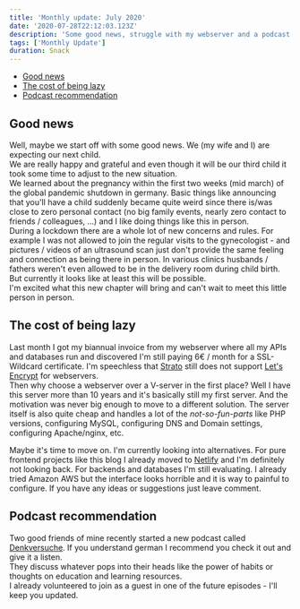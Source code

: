 ```yaml
---
title: 'Monthly update: July 2020'
date: '2020-07-28T22:12:03.123Z'
description: 'Some good news, struggle with my webserver and a podcast recommendation'
tags: ['Monthly Update']
duration: Snack
---
```


- [Good news](#good-news)
- [The cost of being lazy](#the-cost-of-being-lazy)
- [Podcast recommendation](#podcast-recommendation)

## Good news

Well, maybe we start off with some good news. We (my wife and I) are expecting our next child.  
We are really happy and grateful and even though it will be our third child it took some time to adjust to the new situation.  
We learned about the pregnancy within the first two weeks (mid march) of the global pandemic shutdown in germany.
Basic things like announcing that you'll have a child suddenly became quite weird since there is/was close to zero personal contact
(no big family events, nearly zero contact to friends / colleagues, …) and I like doing things like this in person.  
During a lockdown there are a whole lot of new concerns and rules. For example I was not allowed to join the regular visits to the
gynecologist - and pictures / videos of an ultrasound scan just don't provide the same feeling and connection as being there in person.
In various clinics husbands / fathers weren't even allowed to be in the delivery room during child birth. But currently it looks
like at least this will be possible.  
I'm excited what this new chapter will bring and can't wait to meet this little person in person.

## The cost of being lazy

Last month I got my biannual invoice from my webserver where all my APIs and databases run and discovered I'm still paying
6€ / month for a SSL-Wildcard certificate. I'm speechless that [Strato](https://www.strato.de) still does not support
[Let's Encrypt](https://letsencrypt.org/de/) for webservers.  
Then why choose a webserver over a V-server in the first place? Well I have this server more than 10 years and it's basically still my
first server. And the motivation was never big enough to move to a different solution. The server itself is also quite cheap
and handles a lot of the _not-so-fun-parts_ like PHP versions, configuring MySQL, configuring DNS and Domain settings,
configuring Apache/nginx, etc.

Maybe it's time to move on. I'm currently looking into alternatives. For pure frontend projects like this blog I already
moved to [Netlify](https://www.netlify.com/) and I'm definitely not looking back. For backends and databases I'm still evaluating.
I already tried Amazon AWS but the interface looks horrible and it is way to painful to configure. If you have any ideas
or suggestions just leave comment.

## Podcast recommendation

Two good friends of mine recently started a new podcast called [Denkversuche](https://denkversuche.letscast.fm/). If you
understand german I recommend you check it out and give it a listen.  
They discuss whatever pops into their heads like the power of habits or thoughts on education and learning resources.  
I already volunteered to join as a guest in one of the future episodes - I'll keep you updated.
